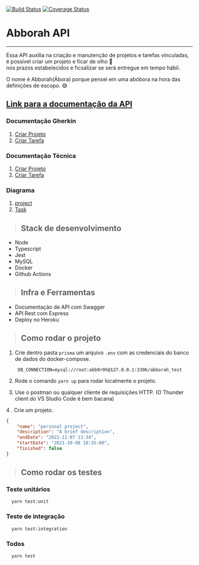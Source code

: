 [![Build Status](https://github.com/marcossaore/abborah.svg?branch=master)](https://github.com/marcossaore/abborah)
[![Coverage Status](https://coveralls.io/repos/github/marcossaore/abborah/badge.svg)](https://coveralls.io/github/marcossaore/abborah)

# **Abborah API**

---
Essa API auxilia na criação e manutenção de projetos e tarefas vinculadas, é possível criar um projeto e ficar de olho 👀  
nos prazos estabelecidos e ficsalizar se será entregue em tempo hábil.

O nome é Abborah(Ábora) porque pensei em uma abóbora na hora das definições de escopo. 😅


## [**Link para a documentação da API**](https://abborah.herokuapp.com/api-docs)

### Documentação Gherkin

1. [Criar Projeto](./requirements/add-project.feature)
2. [Criar Tarefa](./requirements/add-task.feature)

### Documentação Técnica

1. [Criar Projeto](./requirements/add-project.readme)
2. [Criar Tarefa](./requirements/add-task.readme)


### Diagrama 
1. [project](https://drive.google.com/file/d/1-ZhUhbUPQYWUgkLh58_fLP3w326Bt1Wx/view?usp=sharing)
2. [Task](https://drive.google.com/file/d/1i7xxAPHZcGSM9IcIuYTsUquWh9zXcbo7/view?usp=sharing)

> ## Stack de desenvolvimento

* Node
* Typescript
* Jest
* MySQL
* Docker
* Github Actions


> ## Infra e Ferramentas

* Documentação de API com Swagger
* API Rest com Express
* Deploy no Heroku


> ## Como rodar o projeto

1. Crie dentro pasta `prisma` um arquivo `.env` com as credenciais do banco de dados do docker-compose.

        DB_CONNECTION=mysql://root:abb0r0h@127.0.0.1:3306/abborah_test

2. Rode o comando `yarn up` para rodar localmente o projeto.

3. Use o postman ou qualquer cliente de requisições HTTP. (O Thunder client do VS Studio Code é bem bacana)

4 . Crie um projeto.

```json
{
    "name": "personal project",
    "description": "A brief description",
    "endDate": "2021-11-07 13:34",
    "startDate": "2021-10-08 18:35:00", 
    "finished": false
}
```

> ## Como rodar os testes

  ### Teste unitários

      yarn test:unit

  ### Teste de integração

      yarn test:integration

  ### Todos

      yarn test
